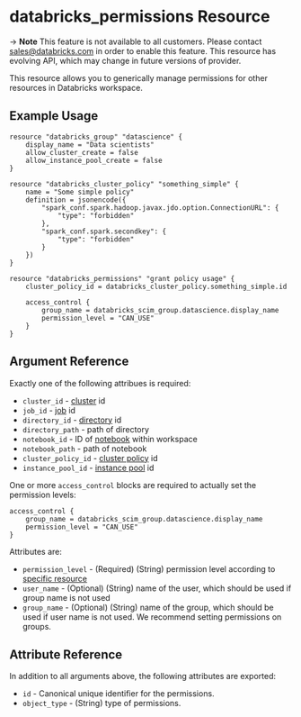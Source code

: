 # databricks_permissions Resource

-> **Note** This feature is not available to all customers. Please contact [sales@databricks.com](mailto:sales@databricks.com) in order to enable this feature. This resource has evolving API, which may change in future versions of provider.

This resource allows you to generically manage permissions for other resources in Databricks workspace. 

## Example Usage

```hcl
resource "databricks_group" "datascience" {
    display_name = "Data scientists"
    allow_cluster_create = false
    allow_instance_pool_create = false
}

resource "databricks_cluster_policy" "something_simple" {
    name = "Some simple policy"
    definition = jsonencode({
        "spark_conf.spark.hadoop.javax.jdo.option.ConnectionURL": {
            "type": "forbidden"
        },
        "spark_conf.spark.secondkey": {
            "type": "forbidden"
        }
    })
}

resource "databricks_permissions" "grant policy usage" {
    cluster_policy_id = databricks_cluster_policy.something_simple.id

    access_control {
        group_name = databricks_scim_group.datascience.display_name
        permission_level = "CAN_USE"
    }
}
```

## Argument Reference

Exactly one of the following attribues is required:

* `cluster_id` - [cluster](cluster.md) id
* `job_id` - [job](job.md) id
* `directory_id` - [directory](notebook.md) id
* `directory_path` - path of directory
* `notebook_id` - ID of [notebook](notebook.md) within workspace
* `notebook_path` - path of notebook
* `cluster_policy_id` - [cluster policy](cluster_policy.md) id
* `instance_pool_id` - [instance pool](instance_pool.md) id

One or more `access_control` blocks are required to actually set the permission levels:

```hcl
access_control {
    group_name = databricks_scim_group.datascience.display_name
    permission_level = "CAN_USE"
}
```

Attributes are:

* `permission_level` - (Required) (String) permission level according to [specific resource](https://docs.databricks.com/security/access-control/workspace-acl.html) 
* `user_name` - (Optional) (String) name of the user, which should be used if group name is not used
* `group_name` - (Optional) (String) name of the group, which should be used if user name is not used. We recommend setting permissions on groups.


## Attribute Reference

In addition to all arguments above, the following attributes are exported:

* `id` - Canonical unique identifier for the permissions.
* `object_type` - (String) type of permissions.